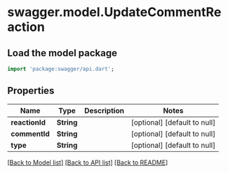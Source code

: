 # swagger.model.UpdateCommentReaction

## Load the model package
```dart
import 'package:swagger/api.dart';
```

## Properties
Name | Type | Description | Notes
------------ | ------------- | ------------- | -------------
**reactionId** | **String** |  | [optional] [default to null]
**commentId** | **String** |  | [optional] [default to null]
**type** | **String** |  | [optional] [default to null]

[[Back to Model list]](../README.md#documentation-for-models) [[Back to API list]](../README.md#documentation-for-api-endpoints) [[Back to README]](../README.md)


